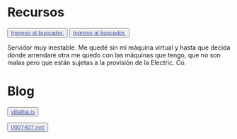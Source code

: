 # Recursos


<button class="button buttom1"><a href="https://ministerio.mt.eu.org/recoll/" style="color: #3f50aa">Ingreso al buscador.</a></button>
<button class="button buttom1"><a href="http://cc.cives.ca.eu.org/recoll/" style="color: #3f50aa">Ingreso al buscador.</a></button>
				
Servidor muy inestable. Me quedé sin mi máquina virtual y hasta que decida dónde arrendaré otra me quedo con las máquinas que tengo, que no son malas pero que están sujetas a la provisión de la Electric. Co.
				
# Blog
				
<button class="button buttom1"><a style="color: #3f50aa" href="https://blog.villalba.is/">villalba.is</a></button>

<button class="button buttom1"><a style="color: #3f50aa" href="https://0007407.xyz/">0007407.xyz</a></button>
